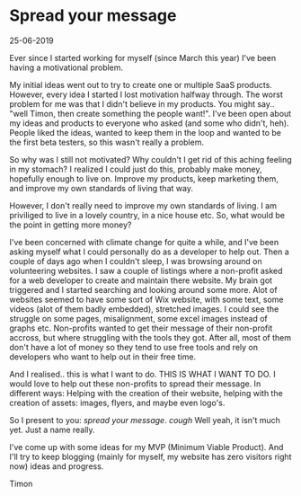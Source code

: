 # Spread your message

25-06-2019

Ever since I started working for myself (since March this year) I've been having a motivational problem.

My initial ideas went out to try to create one or multiple SaaS products. However, every idea I started I lost
motivation halfway through. The worst problem for me was that I didn't believe in my products. 
You might say.. "well Timon, then create something the people want!". I've been open about my ideas and products to everyone
who asked (and some who didn't, heh). People liked the ideas, wanted to keep them in the loop and wanted to be the first beta testers, so this wasn't really a problem.

So why was I still not motivated? Why couldn't I get rid of this aching feeling in my stomach?
I realized I could just do this, probably make money, hopefully enough to live on. Improve my products, keep marketing them, and improve my own standards of living that way.

However, I don't really need to improve my own standards of living. I am priviliged to live in a lovely country, in a nice house etc. So, what would be the point in getting more money?

I've been concerned with climate change for quite a while, and I've been asking myself what I could personally do as a developer to help out. Then a couple of days ago when I couldn't sleep, I was browsing around on volunteering websites. I saw a couple of listings where a non-profit asked for a web developer to create and maintain there website. My brain got triggered and I started searching and looking around some more. Alot of websites seemed to have some sort of Wix website, with some text, some videos (alot of them badly embedded), stretched images. I could see the struggle on some pages, misalignment, some excel images instead of graphs etc. Non-profits wanted to get their message of their non-profit accross, but where struggling with the tools they got. After all, most of them don't have a lot of money so they tend to use free tools and rely on developers who want to help out in their free time.

And I realised.. this is what I want to do. THIS IS WHAT I WANT TO DO. I would love to help out these non-profits to spread their message. In different ways: Helping with the creation of their website, helping with the creation of assets: images, flyers, and maybe even logo's.

So I present to you: *spread your message*. *cough* Well yeah, it isn't much yet. Just a name really.

I've come up with some ideas for my MVP (Minimum Viable Product). And I'll try to keep blogging (mainly for myself, my website has zero visitors right now) ideas and progress.

Timon